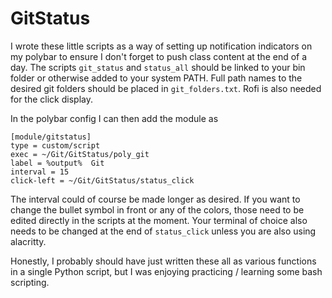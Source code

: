 # GitStatus

I wrote these little scripts as a way of setting up notification indicators on my polybar to ensure I don't forget to push class content at the end of a day. The scripts `git_status` and `status_all` should be linked to your bin folder or otherwise added to your system PATH. Full path names to the desired git folders should be placed in `git_folders.txt`. Rofi is also needed for the click display.

In the polybar config I can then add the module as
```
[module/gitstatus]
type = custom/script
exec = ~/Git/GitStatus/poly_git
label = %output%  Git
interval = 15
click-left = ~/Git/GitStatus/status_click
```

The interval could of course be made longer as desired. If you want to change the bullet symbol in front or any of the colors, those need to be edited directly in the scripts at the moment. Your terminal of choice also needs to be changed at the end of `status_click` unless you are also using alacritty.

Honestly, I probably should have just written these all as various functions in a single Python script, but I was enjoying practicing / learning some bash scripting.
